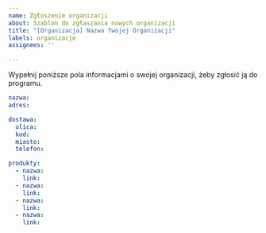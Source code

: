 ```yaml
---
name: Zgłoszenie organizacji
about: Szablon do zgłaszania nowych organizacji
title: "[Organizacja] Nazwa Twojej Organizacji"
labels: organizacje
assignees: ''

---
```


Wypełnij poniższe pola informacjami o swojej organizacji, żeby zgłosić ją do programu. 

```yaml
nazwa: 
adres: 

dostawa:
  ulica:
  kod: 
  miasto: 
  telefon: 

produkty:
  - nazwa: 
    link: 
  - nazwa: 
    link:
  - nazwa: 
    link:
  - nazwa: 
    link:
```
